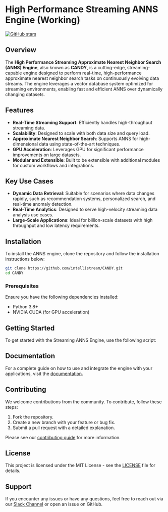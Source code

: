 # High Performance Streaming ANNS Engine (Working)

[![GitHub stars](https://img.shields.io/github/stars/intellistream/CANDY)](https://github.com/intellistream/CANDY/stargazers)

[//]: # ([![GitHub license]&#40;https://img.shields.io/github/license/intellistream/CANDY&#41;]&#40;https://github.com/intellistream/CANDY/blob/main/LICENSE&#41;)

## Overview

The **High Performance Streaming Approximate Nearest Neighbor Search (ANNS) Engine**, also known as **CANDY**, is a
cutting-edge, streaming-capable engine designed to perform real-time, high-performance approximate nearest neighbor
search tasks on continuously evolving data streams. The engine leverages a vector database system optimized for
streaming environments, enabling fast and efficient ANNS over dynamically changing datasets.

## Features

- **Real-Time Streaming Support**: Efficiently handles high-throughput streaming data.
- **Scalability**: Designed to scale with both data size and query load.
- **Approximate Nearest Neighbor Search**: Supports ANNS for high-dimensional data using state-of-the-art techniques.
- **GPU Acceleration**: Leverages GPU for significant performance improvements on large datasets.
- **Modular and Extensible**: Built to be extensible with additional modules for custom workflows and integrations.

## Key Use Cases

- **Dynamic Data Retrieval**: Suitable for scenarios where data changes rapidly, such as recommendation systems,
  personalized search, and real-time anomaly detection.
- **Real-Time Analytics**: Designed to serve high-velocity streaming data analysis use cases.
- **Large-Scale Applications**: Ideal for billion-scale datasets with high throughput and low latency requirements.

## Installation

To install the ANNS engine, clone the repository and follow the installation instructions below:

```bash
git clone https://github.com/intellistream/CANDY.git
cd CANDY
```

### Prerequisites

Ensure you have the following dependencies installed:

- Python 3.8+
- NVIDIA CUDA (for GPU acceleration)

[//]: # (Install required dependencies using `pip`:)

[//]: # ()

[//]: # (```bash)

[//]: # (pip install -r requirements.txt)

[//]: # (```)

## Getting Started

To get started with the Streaming ANNS Engine, use the following script:

[//]: # (```python)

[//]: # (from candy_engine import CandyEngine)

[//]: # ()

[//]: # (# Initialize the engine with streaming data)

[//]: # (engine = CandyEngine&#40;&#41;)

[//]: # ()

[//]: # (# Add vectors and query for nearest neighbors)

[//]: # (engine.add_streaming_data&#40;data_stream&#41;)

[//]: # (results = engine.query&#40;vector&#41;)

[//]: # (```)

[//]: # ()

[//]: # (For detailed examples, please refer to the [examples]&#40;examples&#41; directory.)

## Documentation

For a complete guide on how to use and integrate the engine with your applications, visit the [documentation](docs).

[//]: # (## Performance Benchmark)

[//]: # ()

[//]: # (The ANNS engine has been benchmarked for high performance on large-scale datasets. Some highlights include:)

[//]: # ()

[//]: # (- **Latency**: < 10 ms for querying 1M vectors.)

[//]: # (- **Throughput**: Can handle up to 100K queries per second with GPU acceleration.)

[//]: # (- **Streaming**: Supports real-time updates with minimal latency.)

## Contributing

We welcome contributions from the community. To contribute, follow these steps:

1. Fork the repository.
2. Create a new branch with your feature or bug fix.
3. Submit a pull request with a detailed explanation.

Please see our [contributing guide](CONTRIBUTING.md) for more information.

## License

This project is licensed under the MIT License - see the [LICENSE](LICENSE) file for details.

## Support

If you encounter any issues or have any questions, feel free to reach out via
our [Slack Channel](https://join.slack.com/t/intellistream/shared_invite/zt-2qayp8bs7-v4F71ge0RkO_rn34hBDWQg) or open an
issue on GitHub.

```